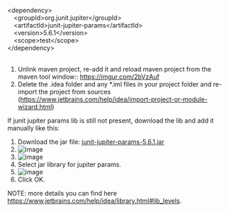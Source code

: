 \<dependency\><br />
&emsp;\<groupId\>org.junit.jupiter\</groupId><br />
&emsp;\<artifactId\>junit-jupiter-params\</artifactId\><br />
&emsp;\<version\>5.6.1\</version\><br />
&emsp;\<scope\>test\</scope\><br />
\</dependency\><br /><br />

1. Unlink maven project, re-add it and reload maven project from the maven tool window:: https://imgur.com/2bVzAuf
2. Delete the .idea folder and any *.iml files in your project folder and re-import the project from sources (https://www.jetbrains.com/help/idea/import-project-or-module-wizard.html)

If junit jupiter params lib is still not present, download the lib and add it manually like this:
1. Download the jar file: [junit-jupiter-params-5.6.1.jar](https://repo1.maven.org/maven2/org/junit/jupiter/junit-jupiter-params/5.6.1/junit-jupiter-params-5.6.1.jar)
2. ![image](https://github.com/user-attachments/assets/6e17d5e3-90d4-434a-8891-cda896eb78d5)
3. ![image](https://github.com/user-attachments/assets/bc2eb0ba-50cd-429c-b6f6-af83cab08559)
4. Select jar library for jupiter params.
5. ![image](https://github.com/user-attachments/assets/fbb835c7-210b-4889-b85e-69a1ee9f4759)
6. Click OK.


NOTE: more details you can find here https://www.jetbrains.com/help/idea/library.html#lib_levels.
